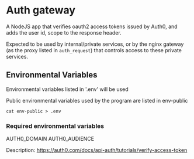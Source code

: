 # Auth gateway
A NodeJS app that verifies oauth2 access tokens issued by Auth0, and adds the user id, scope to the response header.

Expected to be used by internal/private services, or by the nginx gateway (as the proxy listed in `auth_request`) that controls access to these private services.

## Environmental Variables
Environmental variables listed in '.env' will be used

Public environmental variables used by the program are listed in env-public

`cat env-public > .env`

### Required environmental variables
AUTH0_DOMAIN
AUTH0_AUDIENCE

Description: https://auth0.com/docs/api-auth/tutorials/verify-access-token

